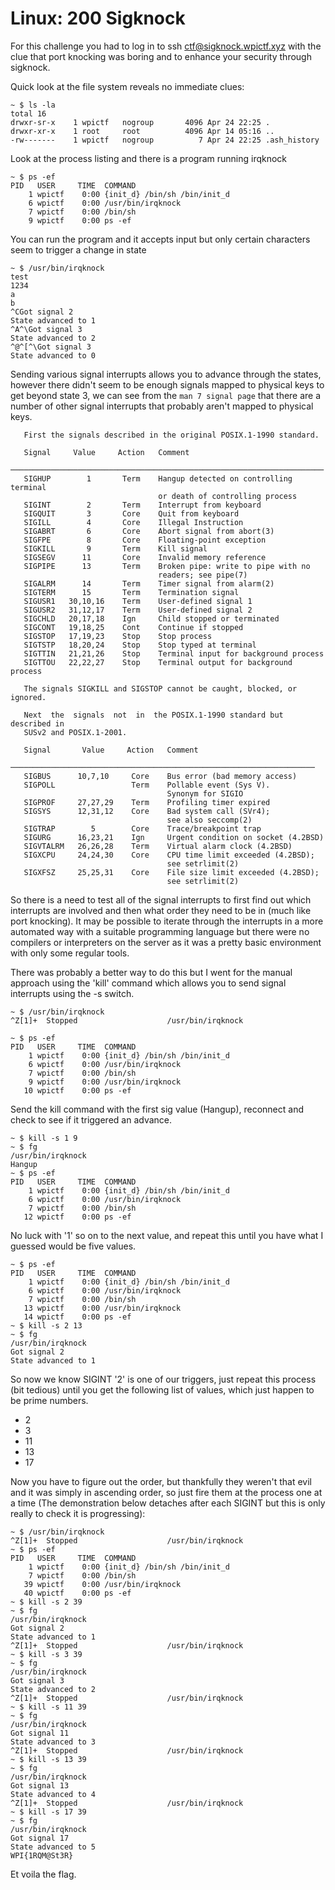 # **Linux: 200 Sigknock**

For this challenge you had to log in to ssh ctf@sigknock.wpictf.xyz with the clue that port knocking was boring and to enhance your security through sigknock.

Quick look at the file system reveals no immediate clues:

```
~ $ ls -la
total 16
drwxr-sr-x    1 wpictf   nogroup       4096 Apr 24 22:25 .
drwxr-xr-x    1 root     root          4096 Apr 14 05:16 ..
-rw-------    1 wpictf   nogroup          7 Apr 24 22:25 .ash_history
```

Look at the process listing and there is a program running irqknock

```
~ $ ps -ef 
PID   USER     TIME  COMMAND
    1 wpictf    0:00 {init_d} /bin/sh /bin/init_d
    6 wpictf    0:00 /usr/bin/irqknock
    7 wpictf    0:00 /bin/sh
    9 wpictf    0:00 ps -ef
```

You can run the program and it accepts input but only certain characters seem to trigger a change in state

```
~ $ /usr/bin/irqknock 
test
1234
a
b
^CGot signal 2
State advanced to 1
^A^\Got signal 3
State advanced to 2
^@^[^\Got signal 3
State advanced to 0
```


Sending various signal interrupts allows you to advance through the states, however there didn't seem to be enough signals mapped to physical keys to get beyond state 3, we can see from the ```man 7 signal page``` that there are a number of other signal interrupts that probably aren't mapped to physical keys.

       First the signals described in the original POSIX.1-1990 standard.
    
       Signal     Value     Action   Comment
       ──────────────────────────────────────────────────────────────────────
       SIGHUP        1       Term    Hangup detected on controlling terminal
                                     or death of controlling process
       SIGINT        2       Term    Interrupt from keyboard
       SIGQUIT       3       Core    Quit from keyboard
       SIGILL        4       Core    Illegal Instruction
       SIGABRT       6       Core    Abort signal from abort(3)
       SIGFPE        8       Core    Floating-point exception
       SIGKILL       9       Term    Kill signal
       SIGSEGV      11       Core    Invalid memory reference
       SIGPIPE      13       Term    Broken pipe: write to pipe with no
                                     readers; see pipe(7)
       SIGALRM      14       Term    Timer signal from alarm(2)
       SIGTERM      15       Term    Termination signal
       SIGUSR1   30,10,16    Term    User-defined signal 1
       SIGUSR2   31,12,17    Term    User-defined signal 2
       SIGCHLD   20,17,18    Ign     Child stopped or terminated
       SIGCONT   19,18,25    Cont    Continue if stopped
       SIGSTOP   17,19,23    Stop    Stop process
       SIGTSTP   18,20,24    Stop    Stop typed at terminal
       SIGTTIN   21,21,26    Stop    Terminal input for background process
       SIGTTOU   22,22,27    Stop    Terminal output for background process
    
       The signals SIGKILL and SIGSTOP cannot be caught, blocked, or ignored.
    
       Next  the  signals  not  in  the POSIX.1-1990 standard but described in
       SUSv2 and POSIX.1-2001.
    
       Signal       Value     Action   Comment
       ────────────────────────────────────────────────────────────────────
       SIGBUS      10,7,10     Core    Bus error (bad memory access)
       SIGPOLL                 Term    Pollable event (Sys V).
                                       Synonym for SIGIO
       SIGPROF     27,27,29    Term    Profiling timer expired
       SIGSYS      12,31,12    Core    Bad system call (SVr4);
                                       see also seccomp(2)
       SIGTRAP        5        Core    Trace/breakpoint trap
       SIGURG      16,23,21    Ign     Urgent condition on socket (4.2BSD)
       SIGVTALRM   26,26,28    Term    Virtual alarm clock (4.2BSD)
       SIGXCPU     24,24,30    Core    CPU time limit exceeded (4.2BSD);
                                       see setrlimit(2)
       SIGXFSZ     25,25,31    Core    File size limit exceeded (4.2BSD);
                                       see setrlimit(2)

So there is a need to test all of the signal interrupts to first find out which interrupts are involved and then what order they need to be in (much like port knocking). It may be possible to iterate through the interrupts in a more automated way with a suitable programming language but there were no compilers or interpreters on the server as it was a pretty basic environment with only some regular tools.

There was probably a better way to do this but I went for the manual approach using the 'kill' command which allows you to send signal interrupts using the -s switch.

```
~ $ /usr/bin/irqknock 
^Z[1]+  Stopped                    /usr/bin/irqknock

~ $ ps -ef 
PID   USER     TIME  COMMAND
    1 wpictf    0:00 {init_d} /bin/sh /bin/init_d
    6 wpictf    0:00 /usr/bin/irqknock
    7 wpictf    0:00 /bin/sh
    9 wpictf    0:00 /usr/bin/irqknock
   10 wpictf    0:00 ps -ef
```

Send the kill command with the first sig value (Hangup), reconnect and check to see if it triggered an advance.

```
~ $ kill -s 1 9
~ $ fg
/usr/bin/irqknock
Hangup
~ $ ps -ef 
PID   USER     TIME  COMMAND
    1 wpictf    0:00 {init_d} /bin/sh /bin/init_d
    6 wpictf    0:00 /usr/bin/irqknock
    7 wpictf    0:00 /bin/sh
   12 wpictf    0:00 ps -ef
```

No luck with '1' so on to the next value, and repeat this until you have what I guessed would be five values.

```
~ $ ps -ef
PID   USER     TIME  COMMAND
    1 wpictf    0:00 {init_d} /bin/sh /bin/init_d
    6 wpictf    0:00 /usr/bin/irqknock
    7 wpictf    0:00 /bin/sh
   13 wpictf    0:00 /usr/bin/irqknock
   14 wpictf    0:00 ps -ef
~ $ kill -s 2 13
~ $ fg
/usr/bin/irqknock
Got signal 2
State advanced to 1
```

So now we know SIGINT '2' is one of our triggers, just repeat this process (bit tedious) until you get the following list of values, which just happen to be prime numbers.

- 2
- 3
- 11
- 13
- 17

Now you have to figure out the order, but thankfully they weren't that evil and it was simply in ascending order, so just fire them at the process one at a time (The demonstration below detaches after each SIGINT but this is only really to check it is progressing):

```
~ $ /usr/bin/irqknock 
^Z[1]+  Stopped                    /usr/bin/irqknock
~ $ ps -ef
PID   USER     TIME  COMMAND
    1 wpictf    0:00 {init_d} /bin/sh /bin/init_d
    7 wpictf    0:00 /bin/sh
   39 wpictf    0:00 /usr/bin/irqknock
   40 wpictf    0:00 ps -ef
~ $ kill -s 2 39
~ $ fg
/usr/bin/irqknock
Got signal 2
State advanced to 1
^Z[1]+  Stopped                    /usr/bin/irqknock
~ $ kill -s 3 39
~ $ fg
/usr/bin/irqknock
Got signal 3
State advanced to 2
^Z[1]+  Stopped                    /usr/bin/irqknock
~ $ kill -s 11 39
~ $ fg
/usr/bin/irqknock
Got signal 11
State advanced to 3
^Z[1]+  Stopped                    /usr/bin/irqknock
~ $ kill -s 13 39
~ $ fg
/usr/bin/irqknock
Got signal 13
State advanced to 4
^Z[1]+  Stopped                    /usr/bin/irqknock
~ $ kill -s 17 39
~ $ fg
/usr/bin/irqknock
Got signal 17
State advanced to 5
WPI{1RQM@St3R}
```


Et voila the flag.
